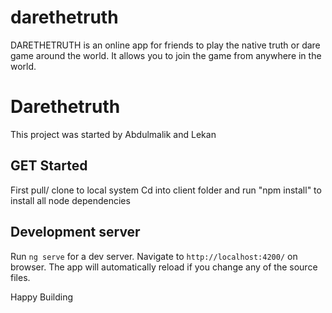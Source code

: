 # darethetruth
DARETHETRUTH is an online app for friends to play the native truth or dare game around the world. It allows you to join the game from anywhere in the world.

# Darethetruth

This project was started by Abdulmalik and Lekan

## GET Started

First pull/ clone to local system
Cd into client folder and run "npm install" to install all node dependencies


## Development server

Run `ng serve` for a dev server. Navigate to `http://localhost:4200/` on browser. The app will automatically reload if you change any of the source files.

Happy Building
